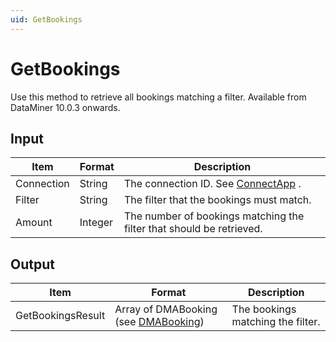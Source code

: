 ```yaml
---
uid: GetBookings
---
```


# GetBookings

Use this method to retrieve all bookings matching a filter. Available from DataMiner 10.0.3 onwards.

## Input

| Item       | Format  | Description                                                          |
|------------|---------|----------------------------------------------------------------------|
| Connection | String  | The connection ID. See [ConnectApp](xref:ConnectApp) .                 |
| Filter     | String  | The filter that the bookings must match.                             |
| Amount     | Integer | The number of bookings matching the filter that should be retrieved. |

## Output

| Item              | Format                                                                         | Description                       |
|-------------------|--------------------------------------------------------------------------------|-----------------------------------|
| GetBookingsResult | Array of DMABooking (see [DMABooking](xref:DMABooking)) | The bookings matching the filter. |

